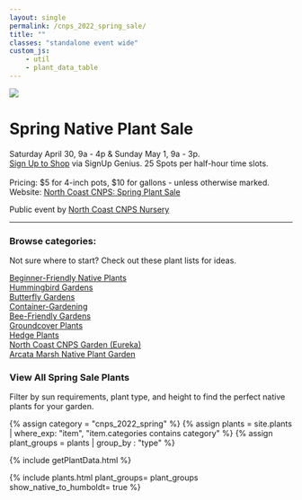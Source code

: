 ```yaml
---
layout: single
permalink: /cnps_2022_spring_sale/
title: ""
classes: "standalone event wide"
custom_js:
    - util
    - plant_data_table
---
```

<!--
<p>
This website is currently under construction! Report any issues for fixing and please check back for updates.
</p>
-->
<div class="main_icon_holder">
    <img class="title_icon" src="{{'/assets/images/lupinus_rivularis.jpg' | prepend:site.baseurl }}">
</div>

<h1>Spring Native Plant Sale</h1>

<p>
    Saturday April 30, 9a - 4p & Sunday May 1, 9a - 3p.
    <br/>
    <a href="https://www.signupgenius.com/go/904054da5a823a2f94-spring" target="_blank">Sign Up to Shop</a> via SignUp Genius. 25 Spots per half-hour time slots.
    <br/>
    <br/>
     Pricing: $5 for 4-inch pots, $10 for gallons - unless otherwise marked.
    <br/>
     Website: <a href="https://northcoastcnps.org/index.php/44-topmenucontent/288-plant-sale-event-page" target="_blank">North Coast CNPS: Spring Plant Sale</a> 
</p>
<p>
Public event by <a href="{{'/nursery/northcoast-cnps' | prepend:site.baseurl }}">North Coast CNPS Nursery</a>
</p>

<div style="clear:both"></div>
<hr/>
<section>
    <h3>
    Browse categories: 
    </h3>
    <p>Not sure where to start? Check out these plant lists for ideas.</p>  
    <div class="list_categories">
        <div class="list_category">
            <a href="{{'/category/beginner' | prepend:site.baseurl }}">
           Beginner-Friendly Native Plants
            </a>
        </div>
        <div class="list_category">
            <a href="{{'/category/hummingbird' | prepend:site.baseurl }}">
            Hummingbird Gardens
            </a>
        </div>
        <div class="list_category">
            <a href="{{'/category/butterfly' | prepend:site.baseurl }}">
           Butterfly Gardens
            </a>
        </div>
        <div class="list_category">
            <a href="{{'/category/container' | prepend:site.baseurl }}">
            Container-Gardening
            </a>
        </div>
        <div class="list_category">
            <a href="{{'/category/bee' | prepend:site.baseurl }}">
                Bee-Friendly Gardens
            </a>
        </div>
        <div class="list_category">
            <a href="{{'/category/groundcover' | prepend:site.baseurl }}">
                Groundcover Plants 
            </a>
        </div>
        <div class="list_category">
            <a href="{{'/category/hedge' | prepend:site.baseurl }}">
            Hedge Plants
            </a>
        </div>
        <!--
        <li>    
            <a href="{{'/category/edible' | prepend:site.baseurl }}">
                Edibles
            </a>
        </li>-->
        <div class="list_category">
            <a href="{{'/garden/cnps-demo' | prepend:site.baseurl }}">
           North Coast CNPS Garden (Eureka)
            </a>
        </div>
            <!--    
           Trinidad Native Plant Garden
            -->
        <div class="list_category">
            <a href="{{'/garden/arcata-marsh' | prepend:site.baseurl }}">
            Arcata Marsh Native Plant Garden
            </a>
        </div>
    </div>
</section>
<div style="clear:both"></div>

<h3>View All Spring Sale Plants</h3>
<p>
Filter by sun requirements, plant type, and height to find the perfect native plants for your garden.
</p>
{% assign category = "cnps_2022_spring"  %}
{% assign plants = site.plants | where_exp: "item", 
                                 "item.categories contains category" %}
{% assign plant_groups = plants | group_by : "type" %} 

<!-- populate plant_data var -->
{% include getPlantData.html %}
	
{% include plants.html 
	plant_groups= plant_groups
    show_native_to_humboldt= true
%}
